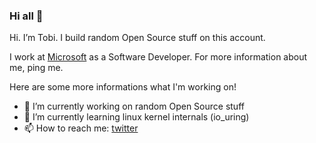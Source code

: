 ### Hi all 👋


Hi. I’m Tobi. I build random Open Source stuff on this account. 

I work at [Microsoft](https://microsoft.com) as a Software Developer. For more information about me, ping me.


Here are some more informations what I'm working on!

- 🔭 I’m currently working on random Open Source stuff
- 🌱 I’m currently learning linux kernel internals (io_uring)
- 📫 How to reach me: [twitter](https://twitter.com/Happy_Tobi)
